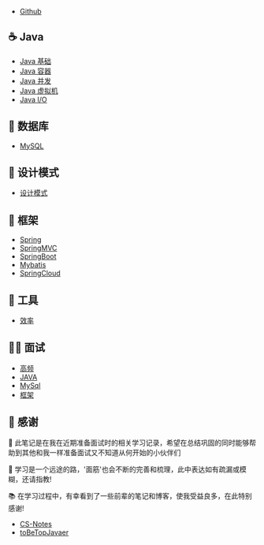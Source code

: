 - [Github](https://github.com/giraffey375/gluten)

## ☕️ Java

- [Java 基础](notes/Java-基础.md) </br>
- [Java 容器](notes/Java-容器.md) </br>
- [Java 并发](notes/Java-并发.md) </br>
- [Java 虚拟机](notes/Java-虚拟机.md) </br>
- [Java I/O](notes/Java-IO.md)

## 💾 数据库

- [MySQL](notes/MySQL.md) </br>

<!-- - [数据库系统原理](notes/数据库系统原理.md) </br>
- [SQL](notes/SQL.md) </br>
- [Leetcode-Database 题解](notes/Leetcode-Database-题解.md) </br>
- [MySQL](notes/MySQL.md) </br>
- [Redis](notes/Redis.md) -->

## 🍪 设计模式

- [设计模式](notes/设计模式.md) </br>

## 🐼 框架

- [Spring](notes/Spring.md) </br>
- [SpringMVC](notes/SpringMVC.md) </br>
- [SpringBoot](notes/SpringBoot.md) </br>
- [Mybatis](notes/Mybatis.md) </br>
- [SpringCloud](notes/SpringCloud.md) </br>

## 🔧 工具

- [效率](notes/Tool.md) </br>

## 🧗🏻 面试

- [高频](notes/面试问答-高频.md) </br>
- [JAVA](notes/面试问答-JAVA.md) </br>
- [MySql](notes/面试问答-Mysql.md) </br>
- [框架](notes/面试问答-框架.md) </br>

## 🍬 感谢

🛴 此笔记是在我在近期准备面试时的相关学习记录，希望在总结巩固的同时能够帮助到其他和我一样准备面试又不知道从何开始的小伙伴们

🙉 学习是一个远途的路，'面筋'也会不断的完善和梳理，此中表达如有疏漏或模糊，还请指教!

📚 在学习过程中，有幸看到了一些前辈的笔记和博客，使我受益良多，在此特别感谢!

- [CS-Notes](https://cyc2018.github.io/CS-Notes/#/) </br>
- [toBeTopJavaer](https://hollischuang.github.io/toBeTopJavaer/#/) </br>

<!-- 💳🖥🎛📸📞💴🚿🚰🛒📜📄📑📋📙📔🗂🗓📊📉📈🗒🔖🙉🦋🦊🦗🐽🐞🐼🦄🐜🕷📌🔗📎📚🔖🧰🖲️🛴🏅🧗🏻🚵🏻‍♀️🍤🥠🍿🍮🍭🥧🍬🧁🍪🌰🉑️ -->
